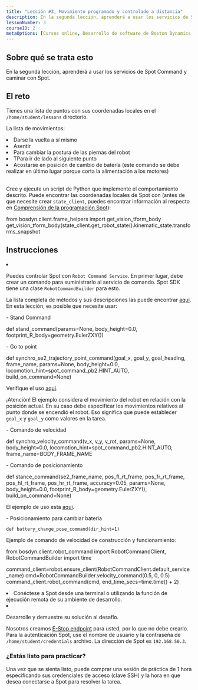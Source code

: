 ```yaml
---
title: "Lección #3, Movimiento programado y controlado a distancia"
description: En la segunda lección, aprenderá a usar los servicios de Spot Command y caminar con Spot.
lessonNumber: 3
courseID: 2
metaOptions: [Cursos online, Desarrollo de software de Boston Dynamics Spot]
---
```


<section class="container__reg">

## Sobre qué se trata esto

En la segunda lección, aprenderá a usar los servicios de Spot Command y caminar con Spot.

</section>


<section class="container__reg">

## El reto

Tienes una lista de puntos con sus coordenadas locales en el <code>/home/student/lessons</code> directorio.

La lista de movimientos:

<List>
<li>Darse la vuelta a sí mismo</li>
<li>Asentir</li>
<li>Para cambiar la postura de las piernas del robot</li>
<li>TPara ir de lado al siguiente punto</li>
<li>Acostarse en posición de cambio de batería (este comando se debe realizar en último lugar porque corta la alimentación a los motores)</li>
</List>

<br>

Cree y ejecute un script de Python que implemente el comportamiento descrito. Puede encontrar las coordenadas locales de Spot con (antes de que necesite crear <code>state_client</code>, puedes encontrar información al respecto en [Comprensión de la programación Spot](https://dev.bostondynamics.com/docs/python/understanding_spot_programming)):


<lessonCodeWrapper language="python" codeClass="big-code">
from bosdyn.client.frame_helpers import get_vision_tform_body
get_vision_tform_body(state_client.get_robot_state().kinematic_state.transforms_snapshot
</lessonCodeWrapper>

</section>

<section class="container__reg">

## Instrucciones

<List type="numbers">

<li>

Puedes controlar Spot con <code>Robot Command Service</code>. En primer lugar, debe crear un comando para suministrarlo al servicio de comando. Spot SDK tiene una clase <code>RobotCommandBuilder</code> para esto. 

La lista completa de métodos y sus descripciones las puede encontrar [aqui](https://github.com/boston-dynamics/spot-sdk/blob/7ce5c5f31f4e1e45e9ff4be29fb097e258b75919/python/bosdyn-client/src/bosdyn/client/robot_command.py#L593). En esta lección, es posible que necesite usar:

\- Stand Command 

<lessonCodeWrapper language="python" codeClass="big-code">
def stand_command(params=None, body_height=0.0, footprint_R_body=geometry.EulerZXY())
</lessonCodeWrapper>

\- Go to point 

<lessonCodeWrapper language="python" codeClass="big-code">
def synchro_se2_trajectory_point_command(goal_x, goal_y, goal_heading, frame_name, params=None, body_height=0.0, locomotion_hint=spot_command_pb2.HINT_AUTO, build_on_command=None)
</lessonCodeWrapper>

Verifique el uso [aqui]("https://github.com/boston-dynamics/spot-sdk/blob/master/python/examples/frame_trajectory_command/frame_trajectory_command.py).

¡Atención! El ejemplo considera el movimiento del robot en relación con la posición actual. En su caso debe especificar los movimientos relativos al punto donde se encendió el robot. Eso significa que puede establecer <code>goal_x</code> y <code>goal_y</code> como valores en la tarea.

\- Comando de velocidad

<lessonCodeWrapper language="python" codeClass="big-code">
def synchro_velocity_command(v_x, v_y, v_rot, params=None, body_height=0.0, locomotion_hint=spot_command_pb2.HINT_AUTO, frame_name=BODY_FRAME_NAME
</lessonCodeWrapper>

\- Comando de posicionamiento

<lessonCodeWrapper language="python" codeClass="big-code">
def stance_command(se2_frame_name, pos_fl_rt_frame, pos_fr_rt_frame, pos_hl_rt_frame, pos_hr_rt_frame, accuracy=0.05, params=None, body_height=0.0, footprint_R_body=geometry.EulerZXY(), build_on_command=None)
</lessonCodeWrapper>

El ejemplo de uso esta [aqui](https://github.com/boston-dynamics/spot-sdk/blob/91ed30607264e795699995d6d7834ba0c8a94d36/python/examples/stance/stance_in_place.py).


\- Posicionamiento para cambiar bateria

<code>def battery_change_pose_command(dir_hint=1)</code>

Ejemplo de comando de velocidad de construcción y funcionamiento:

<lessonCodeWrapper language="python" codeClass="big-code">
from bosdyn.client.robot_command import RobotCommandClient, RobotCommandBuilder
import time

command_client=robot.ensure_client(RobotCommandClient.default_service_name)
cmd=RobotCommandBuilder.velocity_command(0.5, 0, 0.5)
command_client.robot_command(cmd, end_time_secs=time.time() + 2)
</lessonCodeWrapper>

</li>

<li>
Conéctese a Spot desde una terminal o utilizando la función de ejecución remota de su ambiente de desarrollo.
</li>

<li>

Desarrolle y demuestre su solución al desafío.

Nosotros creamos [E-Stop endpoint](https://dev.bostondynamics.com/python/examples/estop/readme) para usted, por lo que no debe crearlo. Para la autenticación Spot, use el nombre de usuario y la contraseña de <code>/home/student/credentials</code> archivo. La dirección de Spot es <code>192.168.50.3</code>.

</li>

</List>
</section>

<section class="container__reg">

### ¿Estás listo para practicar?

Una vez que se sienta listo, puede comprar una sesión de práctica de 1 hora especificando sus credenciales de acceso (clave SSH) y la hora en que desea conectarse a Spot para resolver la tarea.

##### <LessonButtonLink src="https://dapp.spot-sdk.education/#/checkout" text="Alquile un Spot" />

</section>